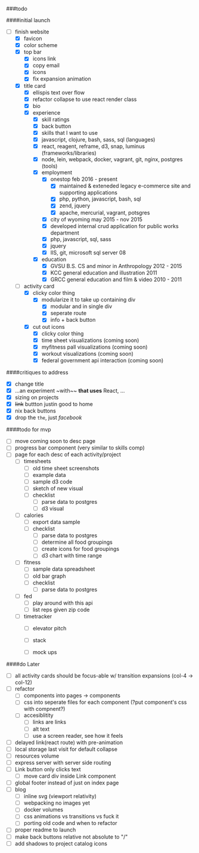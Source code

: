 ###todo 

####initial launch
- [ ] finish website
  - [x] favicon
  - [x] color scheme
  - [x] top bar
    - [x] icons link
    - [x] copy email
    - [x] icons
    - [x] fix expansion animation
  - [x] title card
    - [x] ellispis text over flow
    - [x] refactor collapse to use react render class
    - [x] bio
    - [x] experience
      - [x] skill ratings 
      - [x] back button
      - [x] skills that I want to use
       - [x] javascript, clojure, bash, sass, sql (languages)
       - [x] react, reagent, reframe, d3, snap, luminus (frameworks/libraries)
       - [x] node, lein, webpack, docker, vagrant, git, nginx, postgres (tools)
      - [x] employment
        - [x] onestop feb 2016 - present
          - [x] maintained & exteneded legacy e-commerce site and supporting applications
          - [x] php, python, javascript, bash, sql
          - [x] zend, jquery
          - [x] apache, mercurial, vagrant, potsgres
        - [x] city of wyoming may 2015 - nov 2015
         - [x] developed internal crud application for public works department
         - [x] php, javascript, sql, sass
         - [x] jquery
         - [x] IIS, git, microsoft sql server 08
      - [x] education
        - [x] GVSU B.S. CS and minor in Anthropology 2012 - 2015
        - [x] KCC general education and illustration 2011
        - [x] GRCC general education and film & video 2010 - 2011
  - [ ] activity card
    - [x] clicky color thing
      - [x] modularize it to take up containing div
        - [x] modular and in single div
        - [x] seperate route
        - [x] info + back button
    - [x] cut out icons
      - [x] clicky color thing
      - [x] time sheet visualizations (coming soon)
      - [x] myfitness pall visualizations (coming soon)
      - [x] workout visualizations (coming soon)
      - [x] federal government api interaction (coming soon)

####critiques to address
- [x] change title
- [x] ...an experiment ~with~~ **that uses** React, ...
- [x] sizing on projects
- [x] ~~link~~ buttton justin good to home
- [x] nix back buttons
- [x] drop the `the`, just _facebook_

####todo for mvp
- [ ] move coming soon to desc page
- [ ] progress bar component (very similar to skills comp)
- [ ] page for each desc of each activity/project
  - [ ] timesheets
    - [ ] old time sheet screenshots
    - [ ] example data
    - [ ] sample d3 code
    - [ ] sketch of new visual
    - [ ] checklist
      - [ ] parse data to postgres
      - [ ] d3 visual
  - [ ] calories
    - [ ] export data sample
    - [ ] checklist
      - [ ] parse data to postgres
      - [ ] determine all food groupings
      - [ ] create icons for food groupings
      - [ ] d3 chart with time range
  - [ ] fitness
    - [ ] sample data spreadsheet
    - [ ] old bar graph
    - [ ] checklist
      - [ ] parse data to postgres
  - [ ] fed
    - [ ] play around with this api
    - [ ] list reps given zip code
  - [ ] timetracker
    - [ ] elevator pitch
    - [ ] stack
    - [ ] mock ups
        

####do Later
- [ ] all activity cards should be focus-able w/ transition expansions (col-4 -> col-12)
- [ ] refactor
  - [ ] components into pages -> components
  - [ ] css into seperate files for each component (?put component's css with compnent?)
  - [ ] accesiblitity
    - [ ] links are links
    - [ ] alt text
    - [ ] use a screen reader, see how it feels
- [ ] delayed link(react route) with pre-animation
- [ ] local storage last visit for default collapse
- [ ] resources volume
- [ ] express server with server side routing
- [ ] Link button only clicks text
  - [ ] move card div inside Link component
- [ ] global footer instead of just on index page
- [ ] blog
  - [ ] inline svg (viewport relativity)
  - [ ] webpacking no images yet
  - [ ] docker volumes
  - [ ] css animations vs transitions vs fuck it
  - [ ] porting old code and when to refactor
- [ ] proper readme to launch
- [ ] make back buttons relative not absolute to "/"
- [ ] add shadows to project catalog icons
